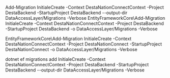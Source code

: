 
Add-Migration InitialeCreate -Context DestaNationConnectContext -Project DestaBackend -StartupProject DestaBackend --output-dir DataAccessLayer/Migrations -Verbose
EntityFrameworkCore\Add-Migration InitialeCreate -Context DestaNationConnectContext -Project DestaBackend -StartupProject DestaBackend -o DataAccessLayer/Migrations -Verbose


EntityFrameworkCore\Add-Migration InitialeCreate -Context DestaNationConnectContext -Project DestaNationConnect -StartupProject DestaNationConnect -o DataAccessLayer/Migrations -Verbose

dotnet ef migrations add InitialeCreate -Context DestaNationConnectContext -Project DestaBackend -StartupProject DestaBackend --output-dir DataAccessLayer/Migrations -Verbose